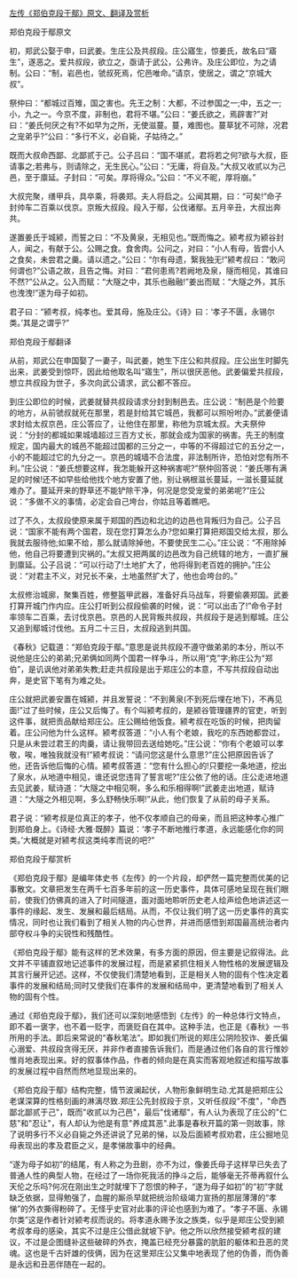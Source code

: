 [左传《郑伯克段于鄢》原文、翻译及赏析](https://www.vrrw.net/wx/13977.html)

郑伯克段于鄢原文

初，郑武公娶于申，曰武姜。生庄公及共叔段。庄公寤生，惊姜氏，故名曰“寤生”，遂恶之。爱共叔段，欲立之，亟请于武公，公弗许。及庄公即位，为之请制。公曰：“制，岩邑也，虢叔死焉，佗邑唯命。”请京，使居之，谓之“京城大叔”。

祭仲曰：“都城过百雉，国之害也。先王之制：大都，不过参国之一;中，五之一;小，九之一。今京不度，非制也，君将不堪。”公曰：“姜氏欲之，焉辟害?”对曰：“姜氏何厌之有?不如早为之所，无使滋蔓。蔓，难图也。蔓草犹不可除，况君之宠弟乎?”公曰：“多行不义，必自毙，子姑待之。”

既而大叔命西鄙、北鄙贰于己。公子吕曰：“国不堪贰，君将若之何?欲与大叔，臣请事之;若弗与，则请除之，无生民心。”公曰：“无庸，将自及。”大叔又收贰以为己邑，至于廪延。子封曰：“可矣。厚将得众。”公曰：“不义不昵，厚将崩。”

大叔完聚，缮甲兵，具卒乘，将袭郑。夫人将启之。公闻其期，曰：“可矣!”命子封帅车二百乘以伐京。京叛大叔段。段入于鄢，公伐诸鄢。五月辛丑，大叔出奔共。

遂置姜氏于城颍，而誓之曰：“不及黄泉，无相见也。”既而悔之。颍考叔为颍谷封人，闻之，有献于公。公赐之食。食舍肉。公问之，对曰：“小人有母，皆尝小人之食矣，未尝君之羹。请以遗之。”公曰：“尔有母遗，繄我独无!”颍考叔曰：“敢问何谓也?”公语之故，且告之悔。对曰：“君何患焉?若阙地及泉，隧而相见，其谁曰不然?”公从之。公入而赋：“大隧之中，其乐也融融!”姜出而赋：“大隧之外，其乐也洩洩!”遂为母子如初。

君子曰：“颍考叔，纯孝也。爱其母，施及庄公。《诗》曰：‘孝子不匮，永锡尔类。’其是之谓乎?”



郑伯克段于鄢翻译

从前，郑武公在申国娶了一妻子，叫武姜，她生下庄公和共叔段。庄公出生时脚先出来，武姜受到惊吓，因此给他取名叫“寤生”，所以很厌恶他。武姜偏爱共叔段，想立共叔段为世子，多次向武公请求，武公都不答应。

到庄公即位的时候，武姜就替共叔段请求分封到制邑去。庄公说：“制邑是个险要的地方，从前虢叔就死在那里，若是封给其它城邑，我都可以照吩咐办。”武姜便请求封给太叔京邑，庄公答应了，让他住在那里，称他为京城太叔。大夫祭仲说：“分封的都城如果城墙超过三百方丈长，那就会成为国家的祸害。先王的制度规定，国内最大的城邑不能超过国都的三分之一，中等的不得超过它的五分之一，小的不能超过它的九分之一。京邑的城墙不合法度，非法制所许，恐怕对您有所不利。”庄公说：“姜氏想要这样，我怎能躲开这种祸害呢?”祭仲回答说：“姜氏哪有满足的时候!还不如早些给他找个地方安置了他，别让祸根滋长蔓延，一滋长蔓延就难办了。蔓延开来的野草还不能铲除干净，何况是您受宠爱的弟弟呢?”庄公说：“多做不义的事情，必定会自己垮台，你姑且等着瞧吧。

过了不久，太叔段使原来属于郑国的西边和北边的边邑也背叛归为自己。公子吕说：“国家不能有两个国君，现在您打算怎么办?您如果打算把郑国交给太叔，那么我就去服待他;如果不给，那么就请除掉他，不要使民生二心。”庄公说：“不用除掉他，他自己将要遭到灾祸的。”太叔又把两属的边邑改为自己统辖的地方，一直扩展到廪延。公子吕说：“可以行动了!土地扩大了，他将得到老百姓的拥护。”庄公说：“对君主不义，对兄长不亲，土地虽然扩大了，他也会垮台的。”

太叔修治城廓，聚集百姓，修整盔甲武器，准备好兵马战车，将要偷袭郑国。武姜打算开城门作内应。庄公打听到公叔段偷袭的时候，说：“可以出击了!”命令子封率领车二百乘，去讨伐京邑。京邑的人民背叛共叔段，共叔段于是逃到鄢城。庄公又追到鄢城讨伐他。五月二十三日，太叔段逃到共国。

《春秋》记载道：“郑伯克段于鄢。”意思是说共叔段不遵守做弟弟的本分，所以不说他是庄公的弟弟;兄弟俩如同两个国君一样争斗，所以用“克”字;称庄公为“郑伯”，是讥讽他对弟弟失教;赶走共叔段是出于郑庄公的本意，不写共叔段自动出奔，是史官下笔有为难之处。

庄公就把武姜安置在城颍，并且发誓说：“不到黄泉(不到死后埋在地下)，不再见面!”过了些时候，庄公又后悔了。有个叫颍考叔的，是颍谷管理疆界的官吏，听到这件事，就把贡品献给郑庄公。庄公赐给他饭食。颍考叔在吃饭的时候，把肉留着。庄公问他为什么这样。颍考叔答道：“小人有个老娘，我吃的东西她都尝过，只是从未尝过君王的肉羹，请让我带回去送给她吃。”庄公说：“你有个老娘可以孝敬，唉，唯独我就没有!”颍考叔说：“请问您这是什么意思?”庄公把原因告诉了他，还告诉他后悔的心情。颍考叔答道：“您有什么担心的!只要挖一条地道，挖出了泉水，从地道中相见，谁还说您违背了誓言呢?”庄公依了他的话。庄公走进地道去见武姜，赋诗道：“大隧之中相见啊，多么和乐相得啊!”武姜走出地道，赋诗道：“大隧之外相见啊，多么舒畅快乐啊!”从此，他们恢复了从前的母子关系。

君子说：“颍考叔是位真正的孝子，他不仅孝顺自己的母亲，而且把这种孝心推广到郑伯身上。《诗经·大雅·既醉》篇说：‘孝子不断地推行孝道，永远能感化你的同类。’大概就是对颍考叔这类纯孝而说的吧?”

郑伯克段于鄢赏析

《郑伯克段于鄢》是编年体史书《左传》的一个片段，却俨然一篇完整而优美的记事散文。文章把发生在两千七百多年前的这一历史事件，具体可感地呈现在我们眼前，使我们仿佛真的进入了时间隧道，面对面地聆听历史老人绘声绘色地讲述这一事件的缘起、发生、发展和最后结局。从而，不仅让我们明了这一历史事件的真实情况，同时也让我们看到了相关人物的内心世界，并进而感悟到郑国最高统治者内部夺权斗争的尖锐性和残酷性。

《郑伯克段于鄢》能有这样的艺术效果，有多方面的原因，但主要是记叙得法。此文并不平铺直叙地记述事件的发展过程，而是紧紧抓住相关人物性格的发展逻辑及其言行展开记述。这样，不仅使我们清楚地看到，正是相关人物的固有个性决定着事件的发展和结局;同时又使我们在事件的发展和结局中，更清楚地看到了相关人物的固有个性。

通过《郑伯克段于鄢》，我们还可以深刻地感悟到《左传》的一种总体行文特点，即不着一褒字，也不着一贬字，而褒贬自在其中。这种手法，也正是《春秋》一书所用的手法。即后来常说的“春秋笔法”。即如我们所说的郑庄公阴险狡诈、姜氏偏心溺爱、共叔段贪得无厌，并非作者直接告诉我们，而是通过他们各自的言行惟妙惟肖地表现出来。好的叙事体作品，作者的倾向是在真实而客观地叙述和描写故事的发展过程中自然而然地显现出来的。

《郑伯克段于鄢》结构完整，情节波澜起伏，人物形象鲜明生动.尤其是把郑庄公老谋深算的性格刻画的淋漓尽致.郑庄公先封叔段于京，又听任叔段"不度"，"命西鄙北鄙贰于己"，既而"收贰以为己邑"，最后"伐诸鄢"，有人认为表现了庄公的"仁慈"和"忍让"，有人却认为他是有意"养成其恶".此事是春秋开篇的第一则故事，除了说明多行不义必自毙之外还讲说了兄弟的悌，以及后面颍考叔劝君，庄公掘地见母表现出的孝及君臣之义，是孝悌故事中的经典。

“遂为母子如初”的结尾，有人称之为丑剧，亦不为过，像姜氏母子这样早已失去了普通人性的典型人物，在经过了一场你死我活的挣斗之后，能够毫无芥蒂再叙什么天伦之乐吗?何况在刚出生之时就埋下了怨恨的种子，“遂为母子如初”的“初”字就缺乏依据，显得勉强了，血腥的厮杀早就把统治阶级竭力宣扬的那层薄薄的“孝悌”的外衣撕得粉碎了。无怪乎史官对此事的评论也感到为难了。“孝子不匮、永锡尔类”这是作者针对颍考叔而说的。将孝道永赐予汝之族类，似乎是郑庄公受到颍考叔孝母的感染，其实不过是庄公借此就坡下驴。他之所以欣然接受颍考叔的建议，不过是企图缝补这些破碎的外衣，掩盖已经充分暴露的肮脏的躯体和丑恶的灵魂。这也是千古奸雄的伎俩，因为在这里郑庄公又集中地表现了他的伪善，而伪善是永远和丑恶伴随在一起的。

